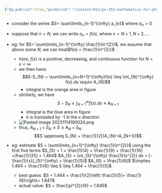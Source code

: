 ```yaml
---
{"dg-publish":true,"permalink":"/content/011/px-153-mathematics-for-physicists/term-1/px-153-f-series/px-153-f3-estimating-the-sum-of-a-series/","noteIcon":"1","created":"2025-08-27T13:14:08.646+01:00","updated":"2024-11-26T19:37:27.000+00:00"}
---
```


- consider the series $S= \sum\limits_{n-1}^{\infty} a_{n}$ where $a_{n}>0$
- suppose that $n>N$, we can write $a_{n}=f(n)$, where $n = N+1, N+2, ...$

- eg: for $S= \sum\limits_{n-1}^{\infty} \frac{1}{n^{2}}$, we assume that above some $N$, we can treat$f(n) = \frac{1}{n^{2}}$
	- here, $f(x)$ is a positive, decreasing, and continuous function for $N<x<\infty$
	- we then have: 
	$$S-S_{N} = \sum\limits_{n=N+1}^{\infty}f(n) \leq \int_{N}^{\infty} f(x).dx \equiv A_{N}$$
		- integral is the orange area in figure
	- similarly, we have 
	$$S-S_{N} \geq \int_{N+1}^{\infty}f(x).dx \equiv A_{N+1}$$
		- integral is the blue area in figure
		- it is translated by -1 in the x direction
	- ![Pasted image 20231114190024.png](/img/user/pics/Pasted%20image%2020231114190024.png)
	- thus, $A_{N+1} + S_{N} \leq S \leq A_{N}+S_{N}$
	$$S \approxeq S_{N} + \frac{1}{2}(A_{N}+A_{N+1})$$
- eg: estimate $S = \sum\limits_{n=1}^{\infty} \frac{1}{n^{2}}$ using the first five terms
		$S_{5} = 1 + \frac{1}{4} + \frac{1}{9} + \frac{1}{16} +\frac{1}{25}  = 1.464$
		$A_{5} = \int_{5}^{\infty} \frac{1}{x^{2}}.dx = [- \frac{1}{x}]_{5}^{\infty} = \frac{1}{5}$
		$A_{6} = \frac{1}{6}$
		$\implies 1.464 + \frac{1}{6} \leq S \leq 1.464 + \frac{1}{5}$
	- best guess: $S = 1.464 + \frac{1}{2}\left( \frac{1}{5}+ \frac{1}{6}\right)= 1.647$
	- actual value: $S = \frac{\pi^{2}}{6} = 1.645$
